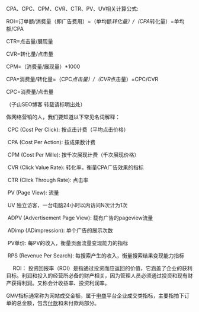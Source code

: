 CPA、CPC、CPM、CVR、CTR、PV、UV相关计算公式:

ROI=订单额/消费量（即广告费用）=（单均额*转化量）/（CPA*转化量）=单均额/CPA

CTR=点击量/展现量

CVR=转化量/点击量

CPM=（消费量/展现量）*1000

CPA=消费量/转化量=（CPC*点击量）/（CVR*点击量）=CPC/CVR

CPC=消费量/点击量

（子山SEO博客 转载请标明出处）

做网络营销的人，我们要知道以下常见名词解释：

 

​    CPC (Cost Per Click): 按点击计费（平均点击价格）

​    CPA (Cost Per Action): 按成果数计费

​    CPM (Cost Per Mille): 按千次展现计费（千次展现价格）

​    CVR (Click Value Rate): 转化率，衡量CPA广告效果的指标

​    CTR (Click Through Rate): 点击率

​    PV (Page View): 流量

​    UV 独立访客，一台电脑24小时以内访问N次计为1次

​    ADPV (Advertisement Page View): 载有广告的pageview流量

​    ADimp (ADimpression): 单个广告的展示次数

​    PV单价: 每PV的收入，衡量页面流量变现能力的指标

​    RPS (Revenue Per Search): 每搜索产生的收入，衡量搜索结果变现能力指标

 

　  ROI： 投资回报率（ROI）是指通过投资而应返回的价值，它涵盖了企业的获利目标。利润和投入的经营所必备的财产相关，因为管理人员必须通过投资和现有财产获得利润。又称会计收益率、投资利润率。

GMV指标通常称为网站成交金额，属于[电商](http://wiki.mbalib.com/wiki/%E7%94%B5%E5%95%86)平台企业成交类指标，主要指拍下订单的总金额，包含[付款](http://wiki.mbalib.com/wiki/%E4%BB%98%E6%AC%BE)和未付款两部分。

 